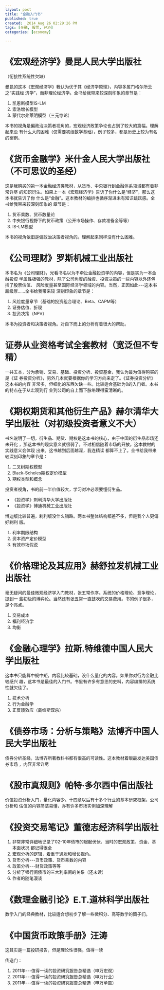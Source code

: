 ```yaml
---
layout: post
title: "金融入门书"
published: true
created:  2014 Aug 26 02:29:26 PM
tags: [金融, 股票, 经济]
categories: [economy]

---
```



# 《宏观经济学》曼昆人民大学出版社
（衔接性系统性欠缺）

曼昆的这本《宏观经济学》我认为优于其《经济学原理》，内容多属门格尔所云之“实践经
济学”，而非理论经济学。全书给我带来较深刻印象的章节是：

1. 凯恩斯模型IS-LM
2. 索洛增长模型
3. 蒙代尔弗莱明模型（三元悖论）

本书的视角是偏政治决策者视角的，宏观经济政策争论也占到了较大的篇幅。理解起来没
有什么大的困难（仅需要初级数学基础），例子较多，都是历史上较为有名的案例。

# 《货币金融学》米什金人民大学出版社（不可思议的圣经）

这是我购买的第一本金融经济类教材，从货币、中央银行到金融体系领域都有着非常详尽
的知识衍生。如果上一本《宏观经济学》告诉了你什么是“经济”，那么这本书就告诉了你
什么是“金融”。这本教材的编排也循序渐进未有知识跳跃感。全书给我带来较深刻印象的
章节是：

1. 货币乘数、货币数量论
2. 中央银行视野下的货币政策（公开市场操作、存款准备金等等）
3. IS-LM模型

本书的视角依旧是偏政治决策者视角的。理解起来同样没有什么困难。

# 《公司理财》罗斯机械工业出版社

本书名为《公司理财》，光看书名以为不牵扯金融投资学的内容，但是实为一本金融投资
学属性极强的教材，除了公司角度的融资、投资决策的一些内容以外还包括了股票估值、
风险度量甚至国际经济学领域的内容。当然，正因如此---这本书超级厚……全书给我带来较
深刻印象的章节是：
1. 风险度量章节（基础的投资组合理论、Beta、CAPM等）
2. 证券估值、折现
3. 投资决策（NPV）

本书为投资者和决策者视角。对自下而上的分析有着很大的帮助。

# 证券从业资格考试全套教材（宽泛但不专精）

一共五本，分为承销、交易、基础、投资分析、投资基金，我认为最为值得购买的是《证
券投资分析》，另外几本就要根据你的学习方向来定了。《证券投资分析》这本书的内容
非常多，但细化的东西欠缺一些。比较适合基础为0的入门者。本书的特点在于从宏观到行
业到公司的自上而下脉络理得蛮清晰的。

# 《期权期货和其他衍生产品》赫尔清华大学出版社（对初级投资者意义不大）

书名说明了一切，衍生品、期货、期权是这本书的核心，由于中国的衍生品市场还未开化
，那这本书的现实意义就很弱了。不过相信随着市场的开放，这本教材的实践意义会体现
出来。这书越到后面越深，我连精读
都算不上了。全书给我带来较深刻印象的章节是：

1. 二叉树期权模型
2. Black-Scholes期权定价模型
3. 期权类型和概念

投资者视角，书的前一半价值较大，学习对冲必须要懂衍生品。

* 《投资学》剌利清华大学出版社
* 《投资学》博迪机械工业出版社

博迪版比较普遍，剌利版没什么销路。两本书整体结构都差不多，但是我个人更偏好剌利
版。

1. 利率期限结构
2. 资本资产定价模型
3. 有效市场假说

# 《价格理论及其应用》赫舒拉发机械工业出版社

毫无疑问的最佳微观经济学入门教材，张五常作序。系统的价格理论、竞争理论，提到一
些初级的博弈论。当然还有张五常一直鼓吹的交易费用。书的例子很多，是个亮点。

1. 交易成本
2. 福利经济学
3. 均衡

# 《金融心理学》拉斯.特维德中国人民大学出版社

这本书只能算中规中矩，内容比较基础，没什么量化的内容。如果你对行为金融比较感兴
趣，这本书是最佳的入门书。书里有许多有意思的史料，内容编排的系统性就欠佳了。

1. 技术分析
2. 行为金融学
3. 正反馈效应（戴维斯双杀）

# 《债券市场：分析与策略》法博齐中国人民大学出版社

债券分析圣经，法博齐所著教科书都有很高的可读性。这本教材着眼最发达美国债券市场
，内容非常详尽

# 《股市真规则》帕特·多尔西中信出版社

价值投资分析入门，量化内容少。十四章以后有十多个行业的基本研究框架，公司分析和
估值的内容简洁易懂，亦有许多市场实例加深理解

# 《投资交易笔记》董德志经济科学出版社

1. 非常非常详细地记录了02-10年债市的起起伏伏，当时的宏观政策、资金、基本面状况
   都记得很全
2. 宏观分析的逻辑，着重于通胀和增长视角。
3. 货币分析---货币政策、货币乘数的内容
4. 政策分析---财货政策等等
5. 分析了银行间债市的三大利率间的关系（还未读）
6. 作者的随笔漫谈

# 《数理金融引论》E.T.道林科学出版社

数学入门的经典教材，比较适合想初步了解一些微积分、高等数学的筒子们。

# 《中国货币政策手册》汪涛

这其实是一篇投研报告，但是理论性很强。值得一读

传送门：
1. 2011年---值得一读的投资研究报告总精选（申万宏观）
2. 2011年---值得一读的投资研究报告总精选（申万行业）
3. 2011年---值得一读的投资研究报告总精选（申万单篇）


